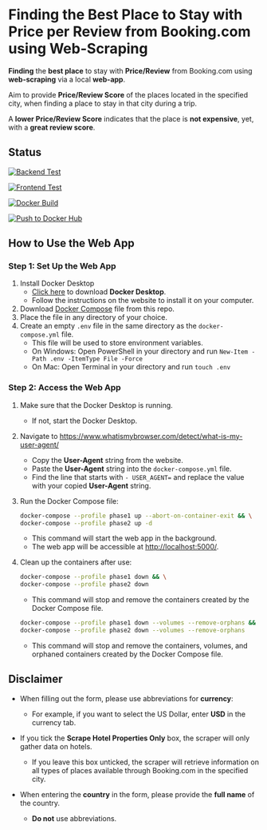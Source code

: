 # Finding the Best Place to Stay with Price per Review from Booking.com using Web-Scraping

**Finding** the **best place** to stay with **Price/Review** from Booking.com using **web-scraping** via a local **web-app**.

Aim to provide **Price/Review Score** of the places located in the specified city,
when finding a place to stay in that city during a trip.  

A **lower Price/Review Score** indicates that the place is **not expensive**, yet, with a **great review score**.

## Status

[![Backend Test](https://github.com/sakan811/Find-the-Best-Place-to-Stay-with-Price-per-Review/actions/workflows/backend-test.yml/badge.svg)](https://github.com/sakan811/Find-the-Best-Place-to-Stay-with-Price-per-Review/actions/workflows/backend-test.yml)

[![Frontend Test](https://github.com/sakan811/Find-the-Best-Place-to-Stay-with-Price-per-Review/actions/workflows/frontend-test.yml/badge.svg)](https://github.com/sakan811/Find-the-Best-Place-to-Stay-with-Price-per-Review/actions/workflows/frontend-test.yml)

[![Docker Build](https://github.com/sakan811/Find-the-Best-Place-to-Stay-with-Price-per-Review/actions/workflows/docker-build.yml/badge.svg)](https://github.com/sakan811/Find-the-Best-Place-to-Stay-with-Price-per-Review/actions/workflows/docker-build.yml)

[![Push to Docker Hub](https://github.com/sakan811/Find-the-Best-Place-to-Stay-with-Price-per-Review/actions/workflows/docker-push.yml/badge.svg)](https://github.com/sakan811/Find-the-Best-Place-to-Stay-with-Price-per-Review/actions/workflows/docker-push.yml)

## How to Use the Web App

### Step 1: Set Up the Web App

1. Install Docker Desktop
   - [Click here](https://www.docker.com/products/docker-desktop) to download **Docker Desktop**.
   - Follow the instructions on the website to install it on your computer.
2. Download [Docker Compose](./docker-compose.yml) file from this repo.
3. Place the file in any directory of your choice.
4. Create an empty `.env` file in the same directory as the `docker-compose.yml` file.
   - This file will be used to store environment variables.
   - On Windows: Open PowerShell in your directory and run `New-Item -Path .env -ItemType File -Force`
   - On Mac: Open Terminal in your directory and run `touch .env`

### Step 2: Access the Web App

1. Make sure that the Docker Desktop is running.
   - If not, start the Docker Desktop.

2. Navigate to <https://www.whatismybrowser.com/detect/what-is-my-user-agent/>
   - Copy the **User-Agent** string from the website.
   - Paste the **User-Agent** string into the `docker-compose.yml` file.
   - Find the line that starts with `- USER_AGENT=` and replace the value with your copied **User-Agent** string.

3. Run the Docker Compose file:

   ```bash
   docker-compose --profile phase1 up --abort-on-container-exit && \
   docker-compose --profile phase2 up -d
   ```

   - This command will start the web app in the background.
   - The web app will be accessible at [http://localhost:5000/](http://localhost:5000/).
  
4. Clean up the containers after use:

   ```bash
   docker-compose --profile phase1 down && \
   docker-compose --profile phase2 down
   ```

   - This command will stop and remove the containers created by the Docker Compose file.

   ```bash
   docker-compose --profile phase1 down --volumes --remove-orphans && \
   docker-compose --profile phase2 down --volumes --remove-orphans
   ```

   - This command will stop and remove the containers, volumes, and orphaned containers created by the Docker Compose file.

## Disclaimer

- When filling out the form, please use abbreviations for **currency**:
  - For example, if you want to select the US Dollar, enter **USD** in the currency tab.

- If you tick the **Scrape Hotel Properties Only** box, the scraper will only gather data on hotels.
  - If you leave this box unticked, the scraper will retrieve information on all types of places available through Booking.com in the specified city.

- When entering the **country** in the form, please provide the **full name** of the country.
  - **Do not** use abbreviations.
